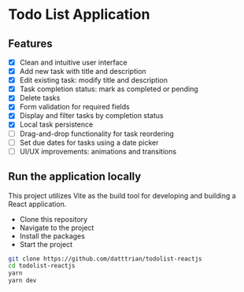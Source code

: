 # Todo List Application

## Features

- [x] Clean and intuitive user interface
- [x] Add new task with title and description
- [x] Edit existing task: modify title and description
- [x] Task completion status: mark as completed or pending
- [x] Delete tasks
- [x] Form validation for required fields
- [x] Display and filter tasks by completion status
- [x] Local task persistence
- [ ] Drag-and-drop functionality for task reordering
- [ ] Set due dates for tasks using a date picker
- [ ] UI/UX improvements: animations and transitions

## Run the application locally

This project utilizes Vite as the build tool for developing and building a React application. 

- Clone this repository
- Navigate to the project
- Install the packages
- Start the project

``` bash
git clone https://github.com/datttrian/todolist-reactjs
cd todolist-reactjs
yarn
yarn dev
```
